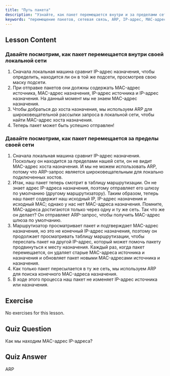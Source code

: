 ```yaml
---
title: "Путь пакета"
description: "Узнайте, как пакет перемещается внутри и за пределами сети. Разберитесь в IP, MAC, ARP и таблицах маршрутизации для сетевой связи. Начните свой путь в сетевых технологиях Linux!"
keywords: "перемещение пакетов, сетевая связь, ARP, IP-адрес, MAC-адрес, таблица маршрутизации, сетевые технологии Linux, руководство для начинающих"
---
```


## Lesson Content

### Давайте посмотрим, как пакет перемещается внутри своей локальной сети

1. Сначала локальная машина сравнит IP-адрес назначения, чтобы определить, находится ли он в той же подсети, просмотрев свою маску подсети.
2. При отправке пакетов они должны содержать MAC-адрес источника, MAC-адрес назначения, IP-адрес источника и IP-адрес назначения. На данный момент мы не знаем MAC-адрес назначения.
3. Чтобы добраться до хоста назначения, мы используем ARP для широковещательной рассылки запроса в локальной сети, чтобы найти MAC-адрес хоста назначения.
4. Теперь пакет может быть успешно отправлен!

### Давайте посмотрим, как пакет перемещается за пределы своей сети

1. Сначала локальная машина сравнит IP-адрес назначения. Поскольку он находится за пределами нашей сети, он не видит MAC-адрес хоста назначения. И мы не можем использовать ARP, потому что ARP-запрос является широковещательным для локально подключенных хостов.
2. Итак, наш пакет теперь смотрит в таблицу маршрутизации. Он не знает адрес IP-адреса назначения, поэтому отправляет его шлюзу по умолчанию (другому маршрутизатору). Таким образом, теперь наш пакет содержит наш исходный IP, IP-адрес назначения и исходный MAC; однако у нас нет MAC-адреса назначения. Помните, MAC-адреса достигаются только через одну и ту же сеть. Так что же он делает? Он отправляет ARP-запрос, чтобы получить MAC-адрес шлюза по умолчанию.
3. Маршрутизатор просматривает пакет и подтверждает MAC-адрес назначения, но это не конечный IP-адрес назначения, поэтому он продолжает просматривать таблицу маршрутизации, чтобы переслать пакет на другой IP-адрес, который может помочь пакету продвинуться к месту назначения. Каждый раз, когда пакет перемещается, он удаляет старые MAC-адреса источника и назначения и обновляет пакет новыми MAC-адресами источника и назначения.
4. Как только пакет пересылается в ту же сеть, мы используем ARP для поиска конечного MAC-адреса назначения.
5. В ходе этого процесса наш пакет не изменяет IP-адрес источника или назначения.

## Exercise

No exercises for this lesson.

## Quiz Question

Как мы находим MAC-адрес IP-адреса?

## Quiz Answer

ARP
